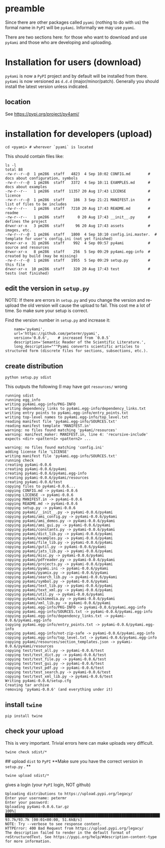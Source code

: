 # preamble
Since there are other packages called `pyami` (nothing to do with us) the formal name in `PyPI` will be `py4ami`. Informally we may use `pyami`.

There are two sections here: for those who want to download and use `py4ami` and those who are developing and uploading.


# Installation for users (download)
`py4ami` is now a `PyPI` project and by default will be installed from there. `py4ami` is now versioned as `d.d.d` (major/minor/patch). Generally you should install the latest version unless indicated.

## location
See https://pypi.org/project/py4ami/

# installation for developers (upload)

````
cd <pyami> # wherever `pyami` is located
````
This should contain files like:
````
ls -l
total 88
-rw-r--r--@  1 pm286  staff   4823  4 Sep 10:02 CONFIG.md        # docs about configuration, symbols
-rw-r--r--@  1 pm286  staff   3372  4 Sep 10:11 EXAMPLES.md      # docs about examples
-rw-r--r--   1 pm286  staff  11357 20 Aug 17:43 LICENSE          # licence
-rw-r--r--@  1 pm286  staff    186  3 Sep 21:21 MANIFEST.in      # list of files to be includes 
-rw-r--r--   1 pm286  staff   7210 20 Aug 17:43 README.md        # readme 
-rw-r--r--   1 pm286  staff      0 20 Aug 17:43 __init__.py      # defines the project
drwxr-xr-x   3 pm286  staff     96 20 Aug 17:43 assets           # images, etc.
-rw-r--r--@  1 pm286  staff   1800  4 Sep 10:10 config.ini.master.  # template for user's config.ini (not yet finished)
drwxr-xr-x  31 pm286  staff    992  4 Sep 09:57 py4ami           # source and resources
drwxr-xr-x   8 pm286  staff    256  5 Sep 09:29 py4ami.egg-info  # created by build (may be missing)
-rw-r--r--@  1 pm286  staff   1955  5 Sep 09:29 setup.py         # this file
drwxr-xr-x  10 pm286  staff    320 20 Aug 17:43 test             # tests (not finished)
````
## edit the version in `setup.py`
NOTE: If there are errors in `setup.py` and you change the version and re-upload the old version will cause the upload to fail. This cost me 
a lot of time. So make sure your setup is correct.

Find the version number in `setup.py` and increase it:
````
    name='py4ami',
    url='https://github.com/petermr/pyami',
    version='0.0.6',    # increased from `0.0.5`
    description='Semantic Reader of the Scientific Literature.',
    long_description="""Pyami converts scientific articles to structured form (discrete files for sections, subsections, etc.).

````

## create distribution
````
python setup.py sdist
````
This outputs the following (I may have got `resources/` wrong 
````
running sdist
running egg_info
writing py4ami.egg-info/PKG-INFO
writing dependency_links to py4ami.egg-info/dependency_links.txt
writing entry points to py4ami.egg-info/entry_points.txt
writing top-level names to py4ami.egg-info/top_level.txt
reading manifest file 'py4ami.egg-info/SOURCES.txt'
reading manifest template 'MANIFEST.in'
warning: no files found matching 'py4ami/resources'
warning: manifest_maker: MANIFEST.in, line 4: 'recursive-include' expects <dir> <pattern1> <pattern2> ...

warning: no files found matching 'config.ini'
adding license file 'LICENSE'
writing manifest file 'py4ami.egg-info/SOURCES.txt'
running check
creating py4ami-0.0.6
creating py4ami-0.0.6/py4ami
creating py4ami-0.0.6/py4ami.egg-info
creating py4ami-0.0.6/py4ami/resources
creating py4ami-0.0.6/test
copying files to py4ami-0.0.6...
copying CONFIG.md -> py4ami-0.0.6
copying LICENSE -> py4ami-0.0.6
copying MANIFEST.in -> py4ami-0.0.6
copying README.md -> py4ami-0.0.6
copying setup.py -> py4ami-0.0.6
copying py4ami/__init__.py -> py4ami-0.0.6/py4ami
copying py4ami/ami_config.py -> py4ami-0.0.6/py4ami
copying py4ami/ami_demos.py -> py4ami-0.0.6/py4ami
copying py4ami/ami_gui.py -> py4ami-0.0.6/py4ami
copying py4ami/constants.py -> py4ami-0.0.6/py4ami
copying py4ami/dict_lib.py -> py4ami-0.0.6/py4ami
copying py4ami/examples.py -> py4ami-0.0.6/py4ami
copying py4ami/file_lib.py -> py4ami-0.0.6/py4ami
copying py4ami/gutil.py -> py4ami-0.0.6/py4ami
copying py4ami/jats_lib.py -> py4ami-0.0.6/py4ami
copying py4ami/misc.py -> py4ami-0.0.6/py4ami
copying py4ami/pdfreader.py -> py4ami-0.0.6/py4ami
copying py4ami/projects.py -> py4ami-0.0.6/py4ami
copying py4ami/pyami.ini -> py4ami-0.0.6/py4ami
copying py4ami/pyamix.py -> py4ami-0.0.6/py4ami
copying py4ami/search_lib.py -> py4ami-0.0.6/py4ami
copying py4ami/symbol.py -> py4ami-0.0.6/py4ami
copying py4ami/text_lib.py -> py4ami-0.0.6/py4ami
copying py4ami/text_xml.py -> py4ami-0.0.6/py4ami
copying py4ami/util.py -> py4ami-0.0.6/py4ami
copying py4ami/wikimedia.py -> py4ami-0.0.6/py4ami
copying py4ami/xml_lib.py -> py4ami-0.0.6/py4ami
copying py4ami.egg-info/PKG-INFO -> py4ami-0.0.6/py4ami.egg-info
copying py4ami.egg-info/SOURCES.txt -> py4ami-0.0.6/py4ami.egg-info
copying py4ami.egg-info/dependency_links.txt -> py4ami-0.0.6/py4ami.egg-info
copying py4ami.egg-info/entry_points.txt -> py4ami-0.0.6/py4ami.egg-info
copying py4ami.egg-info/not-zip-safe -> py4ami-0.0.6/py4ami.egg-info
copying py4ami.egg-info/top_level.txt -> py4ami-0.0.6/py4ami.egg-info
copying py4ami/resources/section_templates.json -> py4ami-0.0.6/py4ami/resources
copying test/test_all.py -> py4ami-0.0.6/test
copying test/test_dict.py -> py4ami-0.0.6/test
copying test/test_file.py -> py4ami-0.0.6/test
copying test/test_gui.py -> py4ami-0.0.6/test
copying test/test_pdf.py -> py4ami-0.0.6/test
copying test/test_search.py -> py4ami-0.0.6/test
copying test/test_xml_lib.py -> py4ami-0.0.6/test
Writing py4ami-0.0.6/setup.cfg
Creating tar archive
removing 'py4ami-0.0.6' (and everything under it)

````
## install `twine`
````
pip install twine
````

## check your upload
This is very important. Trivial errors here can make uploads very difficult.

````
twine check sdist/*
````

## upload `dist` to `PyPI`
**Make sure you have the correct version in `setup.py` . **

````
twine upload sdist/*
````
gives a login (your `PyPI` login, NOT github)
````
Uploading distributions to https://upload.pypi.org/legacy/
Enter your username: petermr
Enter your password: 
Uploading py4ami-0.0.6.tar.gz
100%|████████████████████████████████████████████████████████████████████████████████████| 93.7k/93.7k [00:01<00:00, 51.6kB/s]
NOTE: Try --verbose to see response content.
HTTPError: 400 Bad Request from https://upload.pypi.org/legacy/
The description failed to render in the default format of reStructuredText. See https://pypi.org/help/#description-content-type for more information.
````
